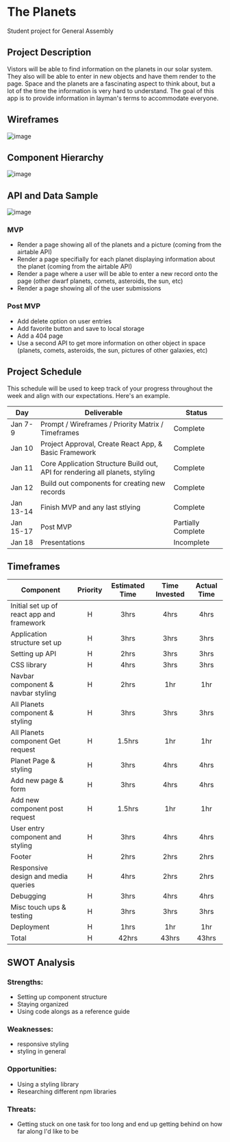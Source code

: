 # The Planets
Student project for General Assembly

## Project Description

<p>Vistors will be able to find information on the planets in our solar system. They also will be able to enter in new objects and have them render to the page. Space and the planets are a fascinating aspect to think about, but a lot of the time the information is very hard to understand. The goal of this app is to provide information in layman's terms to accommodate everyone. </p>

## Wireframes

![image](https://user-images.githubusercontent.com/80793283/148693507-68613e94-5ee5-48d7-b828-6a8cdca9ec97.png)
<br/>

## Component Hierarchy

![image](https://user-images.githubusercontent.com/80793283/148693833-7c19af04-41b7-4743-8d9b-9df64d1cb2ef.png)

## API and Data Sample

![image](https://user-images.githubusercontent.com/80793283/148663154-2fd0d387-693c-40bf-b677-7b325444dda1.png)

### MVP

- Render a page showing all of the planets and a picture (coming from the airtable API)
- Render a page specifially for each planet displaying information about the planet (coming from the airtable API)
- Render a page where a user will be able to enter a new record onto the page (other dwarf planets, comets, asteroids, the sun, etc)
- Render a page showing all of the user submissions

### Post MVP

- Add delete option on user entries
- Add favorite button and save to local storage
- Add a 404 page
- Use a second API to get more information on other object in space (planets, comets, asteroids, the sun, pictures of other galaxies, etc)

## Project Schedule

This schedule will be used to keep track of your progress throughout the week and align with our expectations. Here's an example.

| Day       | Deliverable                                                                  | Status             |
| --------- | ---------------------------------------------------------------------------- | ------------------ |
| Jan 7-9   | Prompt / Wireframes / Priority Matrix / Timeframes                           | Complete           |
| Jan 10    | Project Approval, Create React App, & Basic Framework                        | Complete           |
| Jan 11    | Core Application Structure Build out, API for rendering all planets, styling | Complete           |
| Jan 12    | Build out components for creating new records                                | Complete           |
| Jan 13-14 | Finish MVP and any last stlying                                              | Complete           |
| Jan 15-17 | Post MVP                                                                     | Partially Complete |
| Jan 18    | Presentations                                                                | Incomplete         |

## Timeframes

| Component                                 | Priority | Estimated Time | Time Invested | Actual Time |
| ----------------------------------------- | :------: | :------------: | :-----------: | :---------: |
| Initial set up of react app and framework |    H     |      3hrs      |     4hrs      |    4hrs     |
| Application structure set up              |    H     |      3hrs      |     3hrs      |    3hrs     |
| Setting up API                            |    H     |      2hrs      |     3hrs      |    3hrs     |
| CSS library                               |    H     |      4hrs      |     3hrs      |    3hrs     |
| Navbar component & navbar styling         |    H     |      2hrs      |      1hr      |     1hr     |
| All Planets component & styling           |    H     |      3hrs      |     3hrs      |    3hrs     |
| All Planets component Get request         |    H     |     1.5hrs     |      1hr      |     1hr     |
| Planet Page & styling                     |    H     |      3hrs      |     4hrs      |    4hrs     |
| Add new page & form                       |    H     |      3hrs      |     4hrs      |    4hrs     |
| Add new component post request            |    H     |     1.5hrs     |      1hr      |     1hr     |
| User entry component and styling          |    H     |      3hrs      |     4hrs      |    4hrs     |
| Footer                                    |    H     |      2hrs      |     2hrs      |    2hrs     |
| Responsive design and media queries       |    H     |      4hrs      |     2hrs      |    2hrs     |
| Debugging                                 |    H     |      3hrs      |     4hrs      |    4hrs     |
| Misc touch ups & testing                  |    H     |      3hrs      |     3hrs      |    3hrs     |
| Deployment                                |    H     |      1hrs      |      1hr      |     1hr     |
| Total                                     |    H     |     42hrs      |     43hrs     |    43hrs    |

## SWOT Analysis

### Strengths:

- Setting up component structure
- Staying organized
- Using code alongs as a reference guide

### Weaknesses:

- responsive styling
- styling in general

### Opportunities:

- Using a styling library
- Researching different npm libraries

### Threats:

- Getting stuck on one task for too long and end up getting behind on how far along I'd like to be
